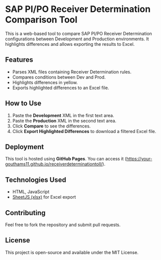 # SAP PI/PO Receiver Determination Comparison Tool

This is a web-based tool to compare SAP PI/PO Receiver Determination configurations between Development and Production environments. It highlights differences and allows exporting the results to Excel.

## Features
- Parses XML files containing Receiver Determination rules.
- Compares conditions between Dev and Prod.
- Highlights differences in yellow.
- Exports highlighted differences to an Excel file.

## How to Use
1. Paste the **Development** XML in the first text area.
2. Paste the **Production** XML in the second text area.
3. Click **Compare** to see the differences.
4. Click **Export Highlighted Differences** to download a filtered Excel file.

## Deployment
This tool is hosted using **GitHub Pages**. You can access it (https://your-gouthams11.github.io/receiverdeterminationtoll/).

## Technologies Used
- HTML, JavaScript
- [SheetJS (xlsx)](https://sheetjs.com/) for Excel export

## Contributing
Feel free to fork the repository and submit pull requests.

## License
This project is open-source and available under the MIT License.
